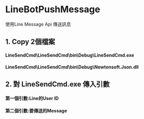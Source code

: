 # LineBotPushMessage
使用Line Message Api 傳送訊息

<h2>1. Copy 2個檔案</h2>
<h4>LineSendCmd\LineSendCmd\bin\Debug\LineSendCmd.exe  </h4>
<h4>LineSendCmd\LineSendCmd\bin\Debug\Newtonsoft.Json.dll</h4>

<h2>2. 對 LineSendCmd.exe 傳入引數</h2>
<h4>第一個引數:Line的User ID</h4>
<h4>第二個引數:要傳送的Message</h4>
